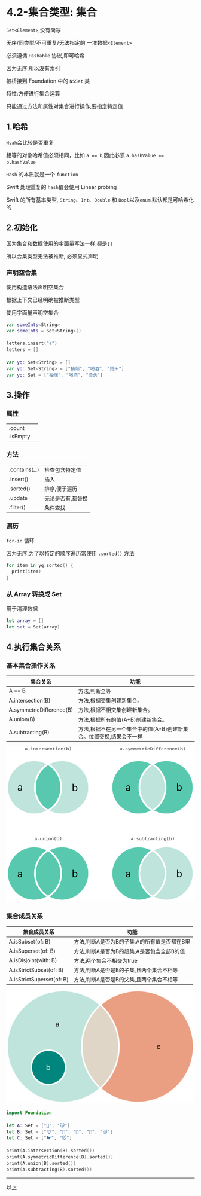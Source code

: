 # 4.2-集合类型: 集合

`Set<Element>`,没有简写

无序/同类型/不可重复/无法指定的 一堆数据`<Element>`

必须遵循 `Hashable` 协议,即可哈希

因为无序,所以没有索引

被桥接到 Foundation 中的 `NSSet` 类

特性:方便进行集合运算

只能通过方法和属性对集合进行操作,要指定特定值

## 1.哈希

`Hsah`会比较是否重复

相等的对象哈希值必须相同，比如 `a == b`,因此必须 `a.hashValue == b.hashValue`

`Hash` 的本质就是一个 `function`

Swift 处理重复的 `hash`值会使用 Linear probing

Swift 的所有基本类型, `String`、`Int`、`Double` 和 `Bool`以及`enum`.默认都是可哈希化的

## 2.初始化

因为集合和数据使用的字面量写法一样,都是`[]`

所以合集类型无法被推断, 必须显式声明

### 声明空合集

使用构造语法声明空集合

根据上下文已经明确被推断类型

使用字面量声明空集合

```swift
var someInts<String>
var someInts = Set<String>()

letters.insert("a")
letters = []

var yq: Set<String> = []
var yq: Set<String> = ["抽烟", "喝酒", "烫头"]
var yq: Set = ["抽烟", "喝酒", "烫头"]
```

## 3.操作

### 属性

|          |      |
| -------- | ---- |
| .count   |      |
| .isEmpty |      |

### 方法

|               |                   |
| ------------- | ----------------- |
| .contains(_:) | 检查包含特定值    |
| .insert()     | 插入              |
| .sorted()     | 排序,便于遍历     |
| .update       | 无论是否有,都替换 |
| .filter()     | 条件查找          |

### 遍历

`for-in` 循环

因为无序,为了以特定的顺序遍历常使用 `.sorted()` 方法

```swift
for item in yq.sorted() {
  print(item)
}
```

### 从 Array 转换成 Set

用于清理数据

```swift
let array = []
let set = Set(array)
```

## 4.执行集合关系

### 基本集合操作关系

| **集合关系**             | **功能**                                                     |
| ------------------------ | ------------------------------------------------------------ |
| A == B                   | 方法,判断全等                                                |
| A.intersection(B)        | 方法,根据交集创建新集合。                                    |
| A.symmetricDifference(B) | 方法,根据不相交集创建新集合。                                |
| A.union(B)               | 方法,根据所有的值(A+B)创建新集合。                           |
| A.subtracting(B)         | 方法,根据不在另一个集合中的值(A-B)创建新集合。位置交换,结果会不一样 |

![4-CollectionTypes-6](./Resources/4-CollectionTypes-6.png)

### 集合成员关系

| **集合成员关系**          | **功能**                                     |
| ------------------------- | -------------------------------------------- |
| A.isSubset(of: B)         | 方法,判断A是否为B的子集.A的所有值是否都在B里 |
| A.isSuperset(of: B)       | 方法,判断A是否为B的超集,A是否包含全部B的值   |
| A.isDisjoint(with: B)     | 方法,两个集合不相交为true                    |
| A.isStrictSubset(of: B)   | 方法,判断A是否是B的子集,且两个集合不相等     |
| A.isStrictSuperset(of: B) | 方法,判断A是否是B的父集,且两个集合不相等     |

![4-CollectionTypes-7](./Resources/4-CollectionTypes-7.png)

```swift
import Foundation

let A: Set = ["🐶", "🐱"]
let B: Set = ["🐮", "🐔", "🐑", "🐶", "🐱"]
let C: Set = ["🐦", "🐭"]

print(A.intersection(B).sorted())
print(A.symmetricDifference(B).sorted())
print(A.union(B).sorted())
print(A.subtracting(B).sorted())
```

---

以上
